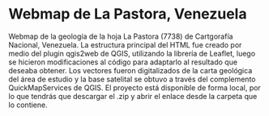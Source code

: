 # Webmap de La Pastora, Venezuela
Webmap de la geología de la hoja La Pastora (7738) de Cartgorafía Nacional, Venezuela.
La estructura principal del HTML fue creado por medio del plugin qgis2web de QGIS, utilizando la librería de Leaflet, luego se hicieron modificaciones al código para adaptarlo al resultado que deseaba obtener.
Los vectores fueron digitalizados de la carta geológica del área de estudio y la base satelital se obtuvo a través del complemento QuickMapServices de QGIS.
El proyecto está disponible de forma local, por lo que tendrás que descargar el .zip y abrir el enlace desde la carpeta que lo contiene.
